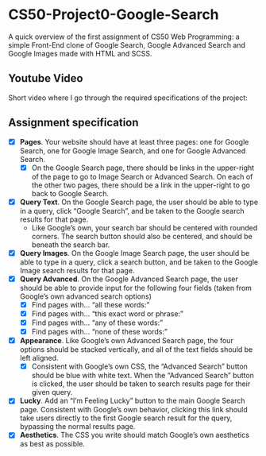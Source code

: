 # CS50-Project0-Google-Search

A quick overview of the first assignment of CS50 Web Programming: a simple Front-End clone of Google Search, Google Advanced Search and Google Images made with HTML and SCSS.

## Youtube Video
Short video where I go through the required specifications of the project: 

## Assignment specification
- [x] **Pages**. Your website should have at least three pages: one for Google Search, one for Google Image Search, and one for Google Advanced Search.
    - [x] On the Google Search page, there should be links in the upper-right of the page to go to Image Search or Advanced Search. On each of the other two pages, there should be a link in the upper-right to go back to Google Search.
- [x] **Query Text**. On the Google Search page, the user should be able to type in a query, click “Google Search”, and be taken to the Google search results for that page.
    - Like Google’s own, your search bar should be centered with rounded corners. The search button should also be centered, and should be beneath the search bar.
- [x] **Query Images**. On the Google Image Search page, the user should be able to type in a query, click a search button, and be taken to the Google Image search results for that page.
- [x] **Query Advanced**. On the Google Advanced Search page, the user should be able to provide input for the following four fields (taken from Google’s own advanced search options)
    - [x] Find pages with… “all these words:”
    - [x] Find pages with… “this exact word or phrase:”
    - [x] Find pages with… “any of these words:”
    - [x] Find pages with… “none of these words:”
- [x] **Appearance**. Like Google’s own Advanced Search page, the four options should be stacked vertically, and all of the text fields should be left aligned.
    - [x] Consistent with Google’s own CSS, the “Advanced Search” button should be blue with white text. When the “Advanced Search” button is clicked, the user should be taken to search results page for their given query.
- [x] **Lucky**. Add an “I’m Feeling Lucky” button to the main Google Search page. Consistent with Google’s own behavior, clicking this link should take users directly to the first Google search result for the query, bypassing the normal results page.
- [x] **Aesthetics**. The CSS you write should match Google’s own aesthetics as best as possible.
